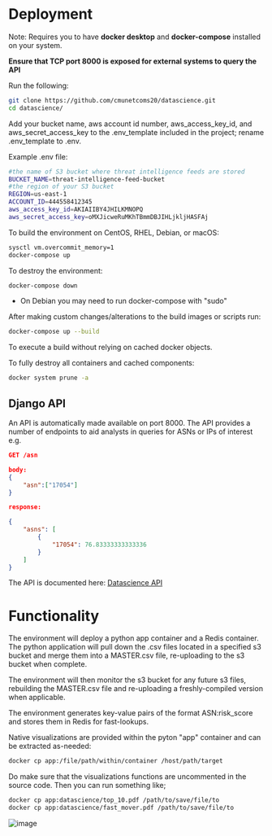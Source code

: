# Deployment

Note: Requires you to have **docker desktop** and **docker-compose** installed on your system.

__Ensure that TCP port 8000 is exposed for external systems to query the API__

Run the following:  

```bash
git clone https://github.com/cmunetcoms20/datascience.git
cd datascience/
```
Add your bucket name, aws account id number, aws_access_key_id, and aws_secret_access_key to the .env_template included in the project; rename .env_template to .env. 

Example .env file:

```bash
#the name of S3 bucket where threat intelligence feeds are stored
BUCKET_NAME=threat-intelligence-feed-bucket
#the region of your S3 bucket
REGION=us-east-1
ACCOUNT_ID=444558412345
aws_access_key_id=AKIAIIBY4JHILKMNOPQ
aws_secret_access_key=oMXJicweRuMKhTBmmDBJIHLjkljHASFAj
```  

To build the environment on CentOS, RHEL, Debian, or macOS:  

```bash
sysctl vm.overcommit_memory=1
docker-compose up
```
To destroy the environment:  
```bash
docker-compose down
```
* On Debian you may need to run docker-compose with "sudo"

After making custom changes/alterations to the build images or scripts run:  
```bash 
docker-compose up --build
```
To execute a build without relying on cached docker objects.  

To fully destroy all containers and cached components:  

```bash
docker system prune -a
```

## Django API

An API is automatically made available on port 8000. The API provides a number of endpoints to aid analysts in queries for ASNs or IPs of interest e.g.  

```json
GET /asn

body:
{
	"asn":["17054"]
}

response:  

{
    "asns": [
        {
            "17054": 76.83333333333336
        }
    ]
}
```

The API is documented here: [Datascience API](https://github.com/cmunetcoms20/datascience/wiki/API)  

# Functionality

The environment will deploy a python app container and a Redis container. The python application will pull down the .csv files located in a specified s3 bucket and merge them into a MASTER.csv file, re-uploading to the s3 bucket when complete. 

The environment will then monitor the s3 bucket for any future s3 files, rebuilding the MASTER.csv file and re-uploading a freshly-compiled version when applicable. 

The environment generates key-value pairs of the format ASN:risk_score and stores them in Redis for fast-lookups.

Native visualizations are provided within the pyton "app" container and can be extracted as-needed:  

```bash
docker cp app:/file/path/within/container /host/path/target
```
Do make sure that the visualizations functions are uncommented in the source code. Then you can run something like;
```bash 
docker cp app:datascience/top_10.pdf /path/to/save/file/to
docker cp app:datascience/fast_mover.pdf /path/to/save/file/to
```


![image](https://imgur.com/CLCj35z.jpg)



